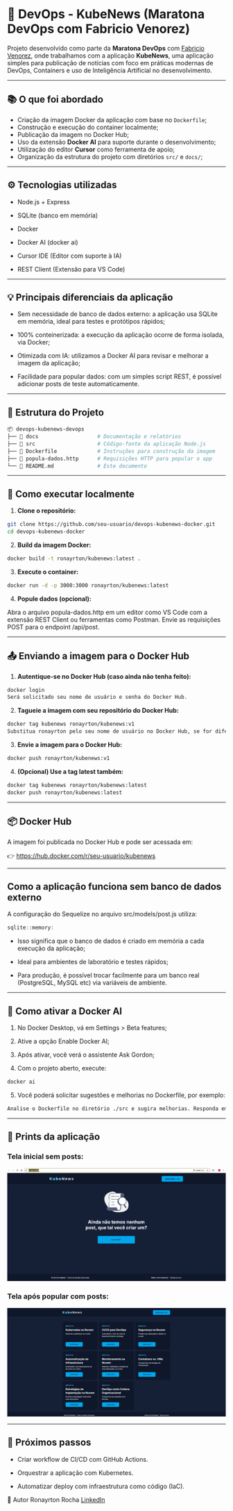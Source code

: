 # 🐳 DevOps - KubeNews (Maratona DevOps com Fabricio Venorez)

Projeto desenvolvido como parte da **Maratona DevOps** com [Fabricio Venorez](https://www.linkedin.com/in/fabriciovenorez/), onde trabalhamos com a aplicação **KubeNews**, uma aplicação simples para publicação de notícias com foco em práticas modernas de DevOps, Containers e uso de Inteligência Artificial no desenvolvimento.

---

## 📚 O que foi abordado

- Criação da imagem Docker da aplicação com base no `Dockerfile`;
- Construção e execução do container localmente;
- Publicação da imagem no Docker Hub;
- Uso da extensão **Docker AI** para suporte durante o desenvolvimento;
- Utilização do editor **Cursor** como ferramenta de apoio;
- Organização da estrutura do projeto com diretórios `src/` e `docs/`;

---

## ⚙️ Tecnologias utilizadas
- Node.js + Express

- SQLite (banco em memória)

- Docker

- Docker AI (docker ai)

- Cursor IDE (Editor com suporte à IA)

- REST Client (Extensão para VS Code)

---

## 💡 Principais diferenciais da aplicação
- Sem necessidade de banco de dados externo: a aplicação usa SQLite em memória, ideal para testes e protótipos rápidos;

- 100% conteinerizada: a execução da aplicação ocorre de forma isolada, via Docker;

- Otimizada com IA: utilizamos a Docker AI para revisar e melhorar a imagem da aplicação;

- Facilidade para popular dados: com um simples script REST, é possível adicionar posts de teste automaticamente.

---

## 📁 Estrutura do Projeto

```bash
📦 devops-kubenews-devops
├── 📁 docs                   # Documentação e relatórios
├── 📁 src                    # Código-fonte da aplicação Node.js
├── 🐳 Dockerfile             # Instruções para construção da imagem
├── 📄 popula-dados.http      # Requisições HTTP para popular o app
└── 📄 README.md              # Este documento
```
---

## 🚀 Como executar localmente

1. **Clone o repositório:**

```bash
git clone https://github.com/seu-usuario/devops-kubenews-docker.git
cd devops-kubenews-docker
```

2. **Build da imagem Docker:**

```bash
docker build -t ronayrton/kubenews:latest .
```

3. **Execute o container:**

```bash
docker run -d -p 3000:3000 ronayrton/kubenews:latest
```

4. **Popule dados (opcional):**

Abra o arquivo popula-dados.http em um editor como VS Code com a extensão REST Client ou ferramentas como Postman. Envie as requisições POST para o endpoint /api/post.

---

## 📤 Enviando a imagem para o Docker Hub

1. **Autentique-se no Docker Hub (caso ainda não tenha feito):**

```bash
docker login
Será solicitado seu nome de usuário e senha do Docker Hub.
```

2. **Tagueie a imagem com seu repositório do Docker Hub:**

```bash
docker tag kubenews ronayrton/kubenews:v1
Substitua ronayrton pelo seu nome de usuário no Docker Hub, se for diferente.
```

3. **Envie a imagem para o Docker Hub:**

```bash
docker push ronayrton/kubenews:v1
```

4. **(Opcional) Use a tag latest também:**

```bash
docker tag kubenews ronayrton/kubenews:latest
docker push ronayrton/kubenews:latest
```
---

## 📦 Docker Hub
A imagem foi publicada no Docker Hub e pode ser acessada em:

👉 https://hub.docker.com/r/seu-usuario/kubenews 

---

## Como a aplicação funciona sem banco de dados externo
A configuração do Sequelize no arquivo src/models/post.js utiliza:

```js
sqlite::memory:
```

- Isso significa que o banco de dados é criado em memória a cada execução da aplicação;

- Ideal para ambientes de laboratório e testes rápidos;

- Para produção, é possível trocar facilmente para um banco real (PostgreSQL, MySQL etc) via variáveis de ambiente.

---

## 🧠 Como ativar a Docker AI
1. No Docker Desktop, vá em Settings > Beta features;

2. Ative a opção Enable Docker AI;

3. Após ativar, você verá o assistente Ask Gordon;

4. Com o projeto aberto, execute:

```bash
docker ai
```

5. Você poderá solicitar sugestões e melhorias no Dockerfile, por exemplo:

```css
Analise o Dockerfile no diretório ./src e sugira melhorias. Responda em português Brasil.
```

---

## 📸 Prints da aplicação

### Tela inicial sem posts:
![Tela inicial](./docs/print-kubenews-local.png)

### Tela após popular com posts:
![Com posts](./docs/print-kubenews-post.png)


---

## 📌 Próximos passos
- Criar workflow de CI/CD com GitHub Actions.

- Orquestrar a aplicação com Kubernetes.

- Automatizar deploy com infraestrutura como código (IaC).

💼 Autor
Ronayrton Rocha
[LinkedIn](https://www.linkedin.com/in/ronayrton-rocha-13a872a8/)

